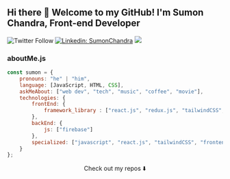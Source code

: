 ## Hi there 👋 Welcome to my GitHub! I'm Sumon Chandra, Front-end Developer


![Twitter Follow](https://img.shields.io/twitter/follow/Sumon__Chandra?style=social)
[![Linkedin: SumonChandra](https://img.shields.io/badge/sumonchandra-blue?style=flat-square&logo=Linkedin&logoColor=white&link=https://www.linkedin.com/in/sumonchandra)](https://www.linkedin.com/in/sumonchandra)
![](https://visitor-badge.glitch.me/badge?page_id=sumon-chandra.sumon-chandra)

### aboutMe.js

```javascript
const sumon = {
    pronouns: "he" | "him",
    language: [JavaScript, HTML, CSS],
    askMeAbout: ["web dev", "tech", "music", "coffee", "movie"],
    technologies: {
        frontEnd: {
            framework_library : ["react.js", "redux.js", "tailwindCSS", "boorstrap", "materialUI", "chakraUI"]
        },
        backEnd: {
            js: ["firebase"]
        },
        specialized: ["javascript", "react.js", "tailwindCSS", "frontend architecture"]
    }
};
```

<p align="center">
Check out my repos ⬇️  
</p>


